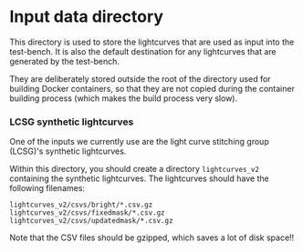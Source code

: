 # Input data directory

This directory is used to store the lightcurves that are used as input into the test-bench. It is also the default destination for any lightcurves that are generated by the test-bench.

They are deliberately stored outside the root of the directory used for building Docker containers, so that they are not copied during the container building process (which makes the build process very slow).

### LCSG synthetic lightcurves

One of the inputs we currently use are the light curve stitching group (LCSG)'s synthetic lightcurves.

Within this directory, you should create a directory `lightcurves_v2` containing the synthetic lightcurves. The lightcurves should have the following filenames:

```
lightcurves_v2/csvs/bright/*.csv.gz
lightcurves_v2/csvs/fixedmask/*.csv.gz
lightcurves_v2/csvs/updatedmask/*.csv.gz
```

Note that the CSV files should be gzipped, which saves a lot of disk space!!